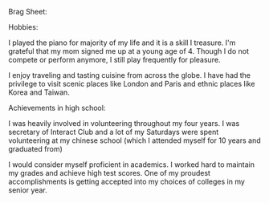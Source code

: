 Brag Sheet:

Hobbies:

I played the piano for majority of my life and it is a skill I treasure. I'm grateful that my mom signed me up at a young age of 
4. Though I do not compete or perform anymore, I still play frequently for pleasure.

I enjoy traveling and tasting cuisine from across the globe. I have had the privilege to visit scenic places like London
and Paris and ethnic places like Korea and Taiwan.

Achievements in high school:

I was heavily involved in volunteering throughout my four years. I was secretary of Interact Club and a lot of my Saturdays were
spent volunteering at my chinese school (which I attended myself for 10 years and graduated from)

I would consider myself proficient in academics. I worked hard to maintain my grades and achieve high test scores.
One of my proudest accomplishments is getting accepted into my choices of colleges in my senior year. 
